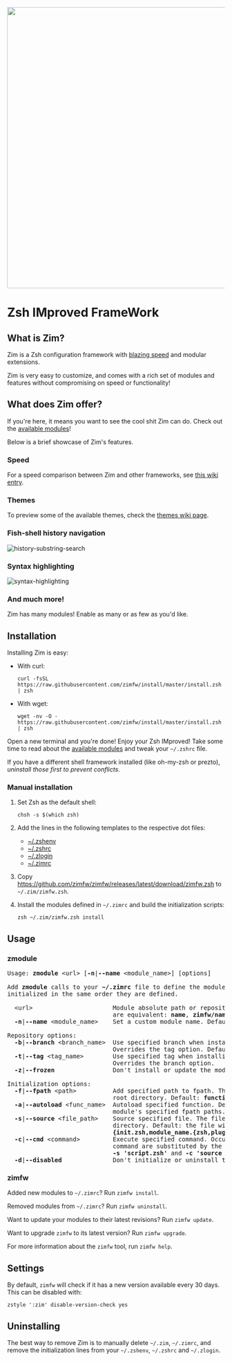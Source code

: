 <div align="center">
  <a href="https://github.com/zimfw/zimfw">
    <img width="650" src="https://zimfw.github.io/images/zim_banner.png">
  </a>
</div>

Zsh IMproved FrameWork
======================

What is Zim?
------------
Zim is a Zsh configuration framework with [blazing speed] and modular extensions.

Zim is very easy to customize, and comes with a rich set of modules and features without compromising on speed or functionality!

What does Zim offer?
-----------------
If you're here, it means you want to see the cool shit Zim can do. Check out the [available modules]!

Below is a brief showcase of Zim's features.

### Speed
For a speed comparison between Zim and other frameworks, see [this wiki entry][blazing speed].

### Themes

To preview some of the available themes, check the [themes wiki page].

### Fish-shell history navigation
![history-substring-search]

### Syntax highlighting
![syntax-highlighting]

### And much more!
Zim has many modules! Enable as many or as few as you'd like.

Installation
------------
Installing Zim is easy:

  * With curl:

        curl -fsSL https://raw.githubusercontent.com/zimfw/install/master/install.zsh | zsh

  * With wget:

        wget -nv -O - https://raw.githubusercontent.com/zimfw/install/master/install.zsh | zsh

Open a new terminal and you're done! Enjoy your Zsh IMproved! Take some time to
read about the [available modules] and tweak your `~/.zshrc` file.

If you have a different shell framework installed (like oh-my-zsh or prezto),
*uninstall those first to prevent conflicts*.

### Manual installation

1. Set Zsh as the default shell:

       chsh -s $(which zsh)

2. Add the lines in the following templates to the respective dot files:
   * [~/.zshenv](https://github.com/zimfw/install/blob/master/src/templates/zshenv)
   * [~/.zshrc](https://github.com/zimfw/install/blob/master/src/templates/zshrc)
   * [~/.zlogin](https://github.com/zimfw/install/blob/master/src/templates/zlogin)
   * [~/.zimrc](https://github.com/zimfw/install/blob/master/src/templates/zimrc)

3. Copy https://github.com/zimfw/zimfw/releases/latest/download/zimfw.zsh to
   `~/.zim/zimfw.zsh`.

4. Install the modules defined in `~/.zimrc` and build the initialization scripts:

       zsh ~/.zim/zimfw.zsh install

Usage
-----

### zmodule

<pre>
Usage: <strong>zmodule</strong> &lt;url&gt; [<strong>-n</strong>|<strong>--name</strong> &lt;module_name&gt;] [options]

Add <strong>zmodule</strong> calls to your <strong>~/.zimrc</strong> file to define the modules to be initialized. The modules are
initialized in the same order they are defined.

  &lt;url&gt;                      Module absolute path or repository URL. The following URL formats
                             are equivalent: <strong>name</strong>, <strong>zimfw/name</strong>, <strong>https://github.com/zimfw/name.git</strong>.
  <strong>-n</strong>|<strong>--name</strong> &lt;module_name&gt;    Set a custom module name. Default: the last component in the &lt;url&gt;.

Repository options:
  <strong>-b</strong>|<strong>--branch</strong> &lt;branch_name&gt;  Use specified branch when installing and updating the module.
                             Overrides the tag option. Default: <strong>master</strong>.
  <strong>-t</strong>|<strong>--tag</strong> &lt;tag_name&gt;        Use specified tag when installing and updating the module.
                             Overrides the branch option.
  <strong>-z</strong>|<strong>--frozen</strong>                Don't install or update the module.

Initialization options:
  <strong>-f</strong>|<strong>--fpath</strong> &lt;path&gt;          Add specified path to fpath. The path is relative to the module
                             root directory. Default: <strong>functions</strong>, if the subdirectory exists.
  <strong>-a</strong>|<strong>--autoload</strong> &lt;func_name&gt;  Autoload specified function. Default: all valid names inside the
                             module's specified fpath paths.
  <strong>-s</strong>|<strong>--source</strong> &lt;file_path&gt;    Source specified file. The file path is relative to the module root
                             directory. Default: the file with largest size matching
                             <strong>{init.zsh,module_name.{zsh,plugin.zsh,zsh-theme,sh}}</strong>, if any exist.
  <strong>-c</strong>|<strong>--cmd</strong> &lt;command&gt;         Execute specified command. Occurrences of the <strong>{}</strong> placeholder in the
                             command are substituted by the module root directory path.
                             <strong>-s 'script.zsh'</strong> and <strong>-c 'source {}/script.zsh'</strong> are equivalent.
  <strong>-d</strong>|<strong>--disabled</strong>              Don't initialize or uninstall the module.
</pre>

### zimfw

Added new modules to `~/.zimrc`? Run `zimfw install`.

Removed modules from `~/.zimrc`? Run `zimfw uninstall`.

Want to update your modules to their latest revisions? Run `zimfw update`.

Want to upgrade `zimfw` to its latest version? Run `zimfw upgrade`.

For more information about the `zimfw` tool, run `zimfw help`.

Settings
--------

By default, `zimfw` will check if it has a new version available every 30 days.
This can be disabled with:

    zstyle ':zim' disable-version-check yes

Uninstalling
------------

The best way to remove Zim is to manually delete `~/.zim`, `~/.zimrc`, and
remove the initialization lines from your `~/.zshenv`, `~/.zshrc` and `~/.zlogin`.

[history-substring-search]: https://zimfw.github.io/images/zim_history-substring-search.gif
[syntax-highlighting]: https://zimfw.github.io/images/zim_syntax-highlighting.gif
[blazing speed]: https://github.com/zimfw/zimfw/wiki/Speed
[available modules]: https://github.com/zimfw/zimfw/wiki/Modules
[themes wiki page]: https://github.com/zimfw/zimfw/wiki/Themes
